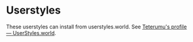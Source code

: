 # Userstyles
These userstyles can install from userstyles.world.
See [Teterumu's profile — UserStyles.world](https://userstyles.world/user/sumadoratyper).
